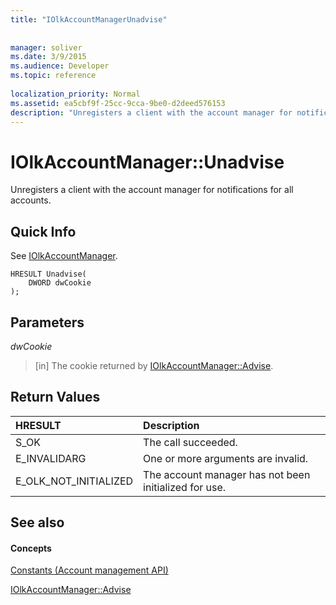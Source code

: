 ```yaml
---
title: "IOlkAccountManagerUnadvise"
 
 
manager: soliver
ms.date: 3/9/2015
ms.audience: Developer
ms.topic: reference
 
localization_priority: Normal
ms.assetid: ea5cbf9f-25cc-9cca-9be0-d2deed576153
description: "Unregisters a client with the account manager for notifications for all accounts."
---
```


# IOlkAccountManager::Unadvise

Unregisters a client with the account manager for notifications for all accounts. 
  
## Quick Info

See [IOlkAccountManager](iolkaccountmanager.md).
  
```
HRESULT Unadvise(
    DWORD dwCookie
);

```

## Parameters

 _dwCookie_
  
> [in] The cookie returned by [IOlkAccountManager::Advise](iolkaccountmanager-advise.md).
    
## Return Values

|**HRESULT**|**Description**|
|:-----|:-----|
|S_OK  <br/> |The call succeeded.  <br/> |
|E_INVALIDARG  <br/> |One or more arguments are invalid.  <br/> |
|E_OLK_NOT_INITIALIZED  <br/> |The account manager has not been initialized for use.  <br/> |
   
## See also

#### Concepts

[Constants (Account management API)](constants-account-management-api.md)
  
[IOlkAccountManager::Advise](iolkaccountmanager-advise.md)

